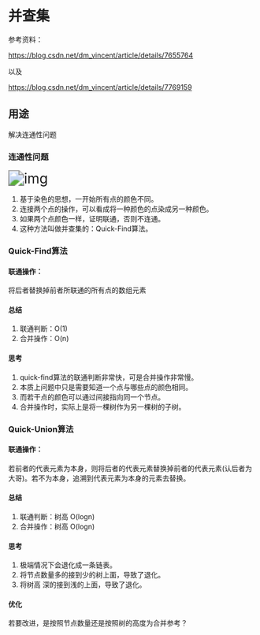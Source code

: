 # 并查集

参考资料：

https://blog.csdn.net/dm_vincent/article/details/7655764

以及

https://blog.csdn.net/dm_vincent/article/details/7769159

## 用途

解决连通性问题

### 连通性问题



<img src="https://wx4.sinaimg.cn/mw690/005LasY6gy1gc6hvkybzbj312h0u0agh.jpg" alt="img" style="zoom: 200%;" />

1. 基于染色的思想，一开始所有点的颜色不同。
2. 连接两个点的操作，可以看成将一种颜色的点染成另一种颜色。
3. 如果两个点颜色一样，证明联通，否则不连通。
4. 这种方法叫做并查集的：Quick-Find算法。



### Quick-Find算法

#### 联通操作：

将后者替换掉前者所联通的所有点的数组元素

#### 总结

1. 联通判断：O(1)
2. 合并操作：O(n)



#### 思考

1. quick-find算法的联通判断非常快，可是合并操作非常慢。
2. 本质上问题中只是需要知道一个点与哪些点的颜色相同。
3. 而若干点的颜色可以通过间接指向同一个节点。
4. 合并操作时，实际上是将一棵树作为另一棵树的子树。



### Quick-Union算法

#### 联通操作：

若前者的代表元素为本身，则将后者的代表元素替换掉前者的代表元素(认后者为大哥)。若不为本身，追溯到代表元素为本身的元素去替换。

#### 总结

1. 联通判断：树高 O(logn)
2. 合并操作：树高 O(logn)

#### 思考

1. 极端情况下会退化成一条链表。
2. 将节点数量多的接到少的树上面，导致了退化。
3. 将树高 深的接到浅的上面，导致了退化。

#### 优化

若要改进，是按照节点数量还是按照树的高度为合并参考？